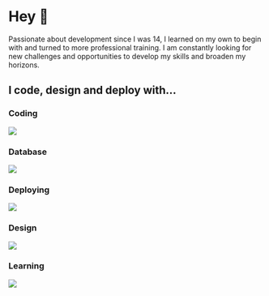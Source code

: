 # Hey 👋

Passionate about development since I was 14, I learned on my own to begin with and turned to more professional training. I am constantly looking for new challenges and opportunities to develop my skills and broaden my horizons.

## I code, design and deploy with...

### Coding

![](https://skillicons.dev/icons?i=html,js,css,react,php,sass,express,discordjs,nodejs,vite,typescript)

### Database

![](https://skillicons.dev/icons?i=mysql,mongodb,sequelize)

### Deploying

![](https://skillicons.dev/icons?i=docker,debian,bash,git,github,nginx)

### Design

![](https://skillicons.dev/icons?i=figma)

### Learning

![](https://skillicons.dev/icons?i=nextjs,adonis,postgresql,prisma)
